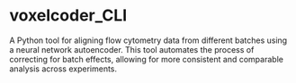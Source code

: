 # voxelcoder_CLI
A Python tool for aligning flow cytometry data from different batches using a neural network autoencoder. This tool automates the process of correcting for batch effects, allowing for more consistent and comparable analysis across experiments.
